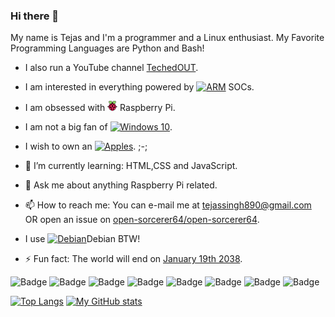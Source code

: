 ### Hi there 👋 

My name is Tejas and I'm a programmer and a Linux enthusiast.
My Favorite Programming Languages are Python and Bash!


- I also run a YouTube channel [TechedOUT](https://www.youtube.com/channel/UCCsEfbaCHPjM0Dhx69TrJPw).

- I am interested in everything powered by [<img src="https://github.com/TaranVH/LOGOS/raw/master/ARM%20logo_blue_RGB.png" alt="ARM" width=32px/>](https://www.arm.com) SOCs.

- I am obsessed with [![Raspberry Pi](https://github.com/iiiypuk/rpi-icon/raw/master/16.png)](https://www.raspberrypi.org) Raspberry Pi.

- I am not a big fan of [<img src="https://github.com/TaranVH/LOGOS/raw/master/Windows%2010%20logo.png" height=16px alt="Windows 10"/>](https://www.microsoft.com/windows/). 

- I wish to own an [<img src="https://raw.githubusercontent.com/lukas-w/font-logos/master/vectors/apple.svg" height=16px alt="Apples"/>](https://www.apple.com/macos). ;-;

- 🌱 I’m currently learning: HTML,CSS and JavaScript.

- 💬 Ask me about anything Raspberry Pi related.

- 📫 How to reach me: You can e-mail me at tejassingh890@gmail.com OR open an issue on [open-sorcerer64/open-sorcerer64](https://github.com/open-sorcerer64/open-sorcerer64/).

- I use [<img src="https://raw.githubusercontent.com/lukas-w/font-logos/master/vectors/debian.svg" height="16px" alt="Debian"/>](https://www.debian.org/)Debian BTW!

- ⚡ Fun fact: The world will end on [January 19th 2038](https://en.wikipedia.org/wiki/Year_2038_problem).

![Badge](https://img.shields.io/badge/Shell_Script-121011?style=for-the-badge&logo=gnu-bash&logoColor=white)
![Badge](https://img.shields.io/badge/Git-F05032?style=for-the-badge&logo=git&logoColor=white)
![Badge](https://img.shields.io/badge/Linux-FCC624?style=for-the-badge&logo=linux&logoColor=black)
![Badge](https://img.shields.io/badge/Python-3776AB?style=for-the-badge&logo=python&logoColor=white)
![Badge](https://img.shields.io/badge/-JavaScript-blue?style=for-the-badge&logo=Javascript)
![Badge](https://img.shields.io/badge/-HTML-red?style=for-the-badge&logo=html)
![Badge](https://img.shields.io/badge/-CSS-yellow?style=for-the-badge&logo=CSS)
![Badge](https://img.shields.io/badge/Visual_Studio_Code-0078D4?style=for-the-badge&logo=visual%20studio%20code&logoColor=white)




[![Top Langs](https://github-readme-stats.vercel.app/api/top-langs/?username=open-sorcerer64&layout=compact&theme=dark)](https://github.com/anuraghazra/github-readme-stats)
[![My GitHub stats](https://github-readme-stats.vercel.app/api?username=open-sorcerer64)](https://github.com/anuraghazra/github-readme-stats)
